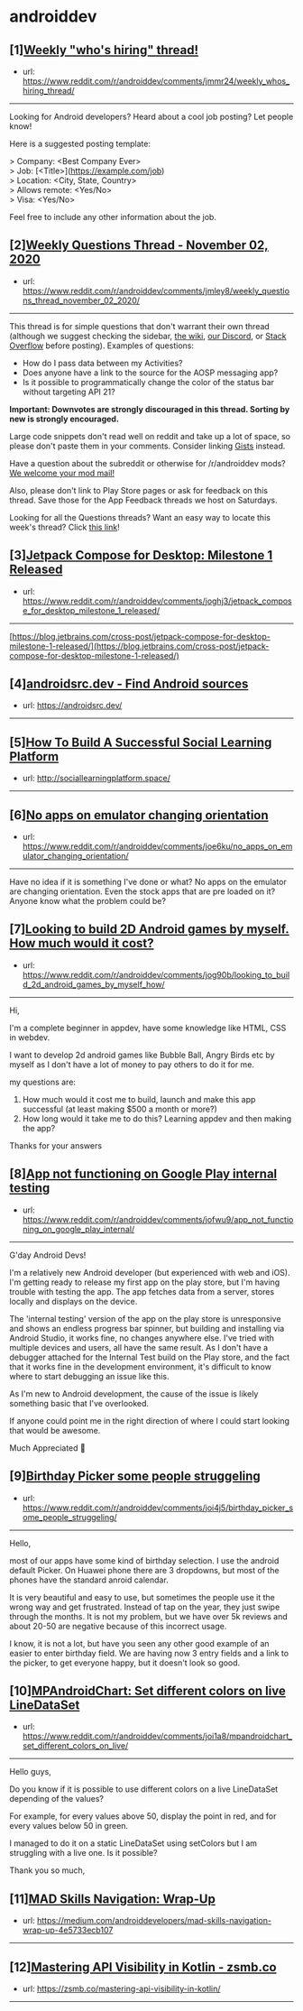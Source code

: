 # androiddev
## [1][Weekly "who's hiring" thread!](https://www.reddit.com/r/androiddev/comments/jmmr24/weekly_whos_hiring_thread/)
- url: https://www.reddit.com/r/androiddev/comments/jmmr24/weekly_whos_hiring_thread/
---
Looking for Android developers? Heard about a cool job posting? Let people know!

Here is a suggested posting template:

&gt; Company: &lt;Best Company Ever&gt;  
&gt; Job: [&lt;Title&gt;]\(https://example.com/job)  
&gt; Location: &lt;City, State, Country&gt;  
&gt; Allows remote: &lt;Yes/No&gt;  
&gt; Visa: &lt;Yes/No&gt;  

Feel free to include any other information about the job.
## [2][Weekly Questions Thread - November 02, 2020](https://www.reddit.com/r/androiddev/comments/jmley8/weekly_questions_thread_november_02_2020/)
- url: https://www.reddit.com/r/androiddev/comments/jmley8/weekly_questions_thread_november_02_2020/
---
This thread is for simple questions that don't warrant their own thread (although we suggest checking the sidebar, [the wiki](http://www.reddit.com/r/androiddev/wiki/), [our Discord](https://discord.gg/D2cNrqX), or [Stack Overflow](http://stackoverflow.com) before posting). Examples of questions:

* How do I pass data between my Activities?
* Does anyone have a link to the source for the AOSP messaging app?
* Is it possible to programmatically change the color of the status bar without targeting API 21?

**Important: Downvotes are strongly discouraged in this thread. Sorting by new is strongly encouraged.**

Large code snippets don't read well on reddit and take up a lot of space, so please don't paste them in your comments. Consider linking [Gists](https://gist.github.com) instead.

Have a question about the subreddit or otherwise for /r/androiddev mods? [We welcome your mod mail!](http://www.reddit.com/message/compose?to=%2Fr%2Fandroiddev)

Also, please don't link to Play Store pages or ask for feedback on this thread. Save those for the App Feedback threads we host on Saturdays.

Looking for all the Questions threads? Want an easy way to locate this week's thread? Click [this link](https://www.reddit.com/r/androiddev/search?q=title%3A%22questions+thread%22+author%3A%22AutoModerator%22&amp;restrict_sr=on&amp;sort=new&amp;t=all)!
## [3][Jetpack Compose for Desktop: Milestone 1 Released](https://www.reddit.com/r/androiddev/comments/joghj3/jetpack_compose_for_desktop_milestone_1_released/)
- url: https://www.reddit.com/r/androiddev/comments/joghj3/jetpack_compose_for_desktop_milestone_1_released/
---
[https://blog.jetbrains.com/cross-post/jetpack-compose-for-desktop-milestone-1-released/](https://blog.jetbrains.com/cross-post/jetpack-compose-for-desktop-milestone-1-released/)
## [4][androidsrc.dev - Find Android sources](https://www.reddit.com/r/androiddev/comments/jo9eiq/androidsrcdev_find_android_sources/)
- url: https://androidsrc.dev/
---

## [5][How To Build A Successful Social Learning Platform](https://www.reddit.com/r/androiddev/comments/jognzn/how_to_build_a_successful_social_learning_platform/)
- url: http://sociallearningplatform.space/
---

## [6][No apps on emulator changing orientation](https://www.reddit.com/r/androiddev/comments/joe6ku/no_apps_on_emulator_changing_orientation/)
- url: https://www.reddit.com/r/androiddev/comments/joe6ku/no_apps_on_emulator_changing_orientation/
---
Have no idea if it is something I've done or what? No apps on the emulator are changing orientation. Even the stock apps that are pre loaded on it? Anyone know what the problem could be?
## [7][Looking to build 2D Android games by myself. How much would it cost?](https://www.reddit.com/r/androiddev/comments/jog90b/looking_to_build_2d_android_games_by_myself_how/)
- url: https://www.reddit.com/r/androiddev/comments/jog90b/looking_to_build_2d_android_games_by_myself_how/
---
Hi,

I'm a complete beginner in appdev, have some knowledge like HTML, CSS in webdev.

I want to develop 2d android games like Bubble Ball, Angry Birds etc by myself as I don't have a lot of money to pay others to do it for me.

my questions are:

1. How much would it cost me to build, launch and make this app successful (at least making $500 a month or more?)
2. How long would it take me to do this? Learning appdev and then making the app?

Thanks for your answers
## [8][App not functioning on Google Play internal testing](https://www.reddit.com/r/androiddev/comments/jofwu9/app_not_functioning_on_google_play_internal/)
- url: https://www.reddit.com/r/androiddev/comments/jofwu9/app_not_functioning_on_google_play_internal/
---
G'day Android Devs! 

I'm a relatively new Android developer (but experienced with web and iOS). I'm getting ready to release my first app on the play store, but I'm having trouble with testing the app. The app fetches  data from a server, stores locally and displays on the device. 

The 'internal testing' version of the app on the play store is unresponsive and shows an endless progress bar spinner, but building and installing via Android Studio, it works fine, no changes anywhere else. I've tried with multiple devices and users, all have the same result. As I don't have a debugger attached for the Internal Test build on the Play store, and the fact that it works fine in the development environment, it's difficult to know where to start debugging an issue like this.

As I'm new to Android development, the cause of the issue is likely something basic that I've overlooked.

If anyone could point me in the right direction of where I could start looking that would be awesome.

Much Appreciated 🤙
## [9][Birthday Picker some people struggeling](https://www.reddit.com/r/androiddev/comments/joi4j5/birthday_picker_some_people_struggeling/)
- url: https://www.reddit.com/r/androiddev/comments/joi4j5/birthday_picker_some_people_struggeling/
---
Hello,

most of our apps have some kind of birthday selection. I use the android default Picker. On Huawei phone there are 3 dropdowns, but most of the phones have the standard anroid calendar.

It is very beautiful and easy to use, but sometimes the people use it the wrong way and get frustrated.  Instead of tap on the year, they just swipe through the months. It is not my problem, but we have over 5k reviews and about 20-50 are negative because of this incorrect usage.

I know, it is not a lot, but have you seen any other good example of an easier to enter birthday field. We are having now 3 entry fields and a link to the picker, to get everyone happy, but it doesn't look so good.
## [10][MPAndroidChart: Set different colors on live LineDataSet](https://www.reddit.com/r/androiddev/comments/joi1a8/mpandroidchart_set_different_colors_on_live/)
- url: https://www.reddit.com/r/androiddev/comments/joi1a8/mpandroidchart_set_different_colors_on_live/
---
Hello guys,

Do you know if it is possible to use different colors on a live LineDataSet depending of the values?

For example, for every values above 50, display the point in red, and for every values below 50 in green.

I managed to do it on a static LineDataSet using setColors but I am struggling with a live one. Is it possible?

Thank you so much,
## [11][MAD Skills Navigation: Wrap-Up](https://www.reddit.com/r/androiddev/comments/johvyo/mad_skills_navigation_wrapup/)
- url: https://medium.com/androiddevelopers/mad-skills-navigation-wrap-up-4e5733ecb107
---

## [12][Mastering API Visibility in Kotlin - zsmb.co](https://www.reddit.com/r/androiddev/comments/jo1aqj/mastering_api_visibility_in_kotlin_zsmbco/)
- url: https://zsmb.co/mastering-api-visibility-in-kotlin/
---

